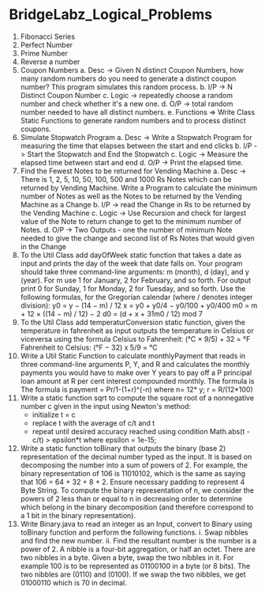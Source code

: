 # BridgeLabz_Logical_Problems

1. Fibonacci Series
2. Perfect Number
3. Prime Number
4. Reverse a number
5. Coupon Numbers
  a. Desc -> Given N distinct Coupon Numbers, how many random numbers do you need to generate a distinct coupon number? This program simulates this random process.
  b. I/P -> N Distinct Coupon Number
  c. Logic -> repeatedly choose a random number and check whether it's a new one.
  d. O/P -> total random number needed to have all distinct numbers.
  e. Functions => Write Class Static Functions to generate random numbers and to process distinct coupons.
6. Simulate Stopwatch Program
  a. Desc -> Write a Stopwatch Program for measuring the time that elapses between the start and end clicks
  b. I/P -> Start the Stopwatch and End the Stopwatch
  c. Logic -> Measure the elapsed time between start and end
  d. O/P -> Print the elapsed time.
7. Find the Fewest Notes to be returned for Vending Machine
  a. Desc -> There is 1, 2, 5, 10, 50, 100, 500 and 1000 Rs Notes which can be returned by Vending Machine. Write a Program to calculate the minimum number of Notes as well as        the Notes to be returned by the Vending Machine as a Change
  b. I/P -> read the Change in Rs to be returned by the Vending Machine
  c. Logic -> Use Recursion and check for largest value of the Note to return change to get to the minimum number of Notes.
  d. O/P -> Two Outputs - one the number of minimum Note needed to give the change and second list of Rs Notes that would given in the Change
8. To the Util Class add dayOfWeek static function that takes a date as input and prints the day of the week that date falls on. Your program should take three command-line        arguments: m (month), d (day), and y (year). For m use 1 for January, 2 for February, and so forth. For output print 0 for Sunday, 1 for Monday, 2 for Tuesday, and so forth.    Use the following formulas, for the Gregorian calendar (where / denotes integer division):
      y0 = y − (14 − m) / 12
      x = y0 + y0/4 − y0/100 + y0/400
      m0 = m + 12 × ((14 − m) / 12) − 2
      d0 = (d + x + 31m0 / 12) mod 7
9. To the Util Class add temperaturConversion static function, given the temperature in fahrenheit as input outputs the temperature in Celsius or viceversa using the formula
      Celsius to Fahrenheit: (°C × 9/5) + 32 = °F
      Fahrenheit to Celsius: (°F − 32) x 5/9 = °C
10. Write a Util Static Function to calculate monthlyPayment that reads in three command-line arguments P, Y, and R and calculates the monthly payments you would have to make       over Y years to pay off a P principal loan amount at R per cent interest compounded monthly. The formula is The formula is
      payment = Pr/1-(1+r)^(-n)  where n= 12* y; r = R/(12*100)
11. Write a static function sqrt to compute the square root of a nonnegative number c given in the input using Newton's method:
    - initialize t = c
    - replace t with the average of c/t and t
    - repeat until desired accuracy reached using condition Math.abs(t - c/t) > epsilon*t where epsilon = 1e-15;
12. Write a static function toBinary that outputs the binary (base 2) representation of the decimal number typed as the input. It is based on decomposing the number into a sum       of powers of 2. For example, the binary representation of 106 is 11010102, which is the same as saying that 106 = 64 + 32 + 8 + 2. Ensure necessary padding to represent 4       Byte String. To compute the binary representation of n, we consider the powers of 2 less than or equal to n in decreasing order to determine which belong in the binary
    decomposition (and therefore correspond to a 1 bit in the binary representation).
13. Write Binary.java to read an integer as an Input, convert to Binary using toBinary function and perform the following functions.
    i. Swap nibbles and find the new number.
    ii. Find the resultant number is the number is a power of 2.
    A nibble is a four-bit aggregation, or half an octet. There are two nibbles in a byte. Given a byte, swap the two nibbles in it. For example 100 is to be represented as
    01100100 in a byte (or 8 bits). The two nibbles are (0110) and (0100). If we swap the two nibbles, we get 01000110 which is 70 in decimal.
